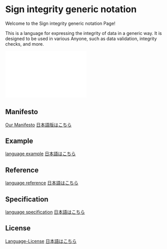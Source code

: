 # Sign integrity generic notation

Welcome to the Sign integrity generic notation Page!

This is a language for expressing the integrity of data in a generic way.
It is designed to be used in various Anyone, such as data validation, integrity checks, and more.

<img src="./Sign_logo_dark.svg"  alt="Sign Logo" width="256" />

## Manifesto
  [Our Manifesto](./documents/en-us/manifesto.en-us.md)
  [日本語版はこちら](./documents/ja-jp/manifesto.ja-jp.md)

## Example
  [language example](./documents/en-us/example.en-us.sn)
  [日本語はこちら](./documents/ja-jp/example.ja-jp.sn)

## Reference
  [language reference](./documents/en-us/Sign_reference_en-us.md)
  [日本語はこちら](./documents/ja-jp/Sign_reference_ja-jp.md)

## Specification
  [language specification](./documents/en-us/specification/)
  [日本語はこちら](./documents/ja-jp/specification/)

## License
  [Language-License](./documents/License/sign-language-license.en-us.md)
  [日本語はこちら](./documents/License/sign-language-license.ja-jp.md)

